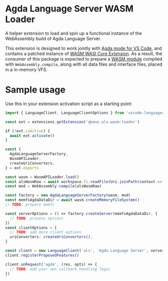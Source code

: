 # Agda Language Server WASM Loader

A helper extension to load and spin up a functional instance of the WebAssembly build of Agda Language Server.

This extension is designed to work jointly with [Agda mode for VS Code](https://marketplace.visualstudio.com/items?itemName=banacorn.agda-mode), and contains a patched instance of [WASM WASI Core Extension](https://marketplace.visualstudio.com/items?itemName=ms-vscode.wasm-wasi-core). As a result, the consumer of this package is expected to prepare a [WASM module](https://github.com/agda/agda-language-server) compiled with `WebAssembly.compile`, along with all data files and interface files, placed in a in-memory VFS.

# Sample usage

Use this in your extension activation script as a starting point:

```ts
import { LanguageClient, LanguageClientOptions } from 'vscode-languageclient'

const ext = extensions.getExtension('qbane.als-wasm-loader')

if (!ext.isActive) {
  await ext.activate()
}

const {
  AgdaLanguageServerFactory,
  WasmAPILoader,
  createUriConverters,
} = ext.exports

const wasm = WasmAPILoader.load()
const alsWasmRaw = await workspace.fs.readFile(Uri.joinPath(context.extensionUri, 'path/to/als.wasm'))
const mod = WebAssembly.compile(alsWasmRaw)

const factory = new AgdaLanguageServerFactory(wasm, mod)
const memfsAgdaDataDir = await wasm.createMemoryFileSystem()
// TODO: prepare memfs

const serverOptions = () => factory.createServer(memfsAgdaDataDir, {
  // TODO: process options
})
const clientOptions = {
  // TODO: add more client options
  uriConverters: createUriConverters(),
}

const client = new LanguageClient('als', 'Agda Language Server', serverOptions, clientOptions)
client.registerProposedFeatures()

client.onRequest('agda', (res, opts) => {
  // TODO: add your own callback handling logic
})
```
